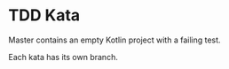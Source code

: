 # TDD Kata

Master contains an empty Kotlin project with a failing test.

Each kata has its own branch.